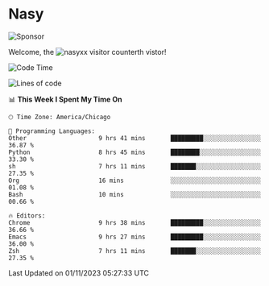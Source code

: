 # Nasy

<!--
<p align="center">
<img height="200" src="https://github-readme-stats.vercel.app/api?username=nasyxx&count_private=true&show_icons=true&theme=dracula&include_all_commits=true"/>
<img height="200" src="https://github-readme-stats.vercel.app/api/top-langs/?username=nasyxx&theme=dracula&hide=html,jupyter+notebook&count_private=true&show_icons=true"/>
</p>

  
----------------
-->

![Sponsor](https://img.shields.io/static/v1.svg?label=Sponsor&message=%E2%9D%A4&logo=GitHub&style=flat&color=pink)
 
Welcome, the ![nasyxx visitor counter](https://count.getloli.com/get/@nasyxx?theme=rule34)th vistor!
 
<!--START_SECTION:waka-->
![Code Time](http://img.shields.io/badge/Code%20Time-3%2C881%20hrs%2053%20mins-blue)

![Lines of code](https://img.shields.io/badge/From%20Hello%20World%20I%27ve%20Written-6.3%20million%20lines%20of%20code-blue)

📊 **This Week I Spent My Time On** 

```text
🕑︎ Time Zone: America/Chicago

💬 Programming Languages: 
Other                    9 hrs 41 mins       █████████░░░░░░░░░░░░░░░░   36.87 % 
Python                   8 hrs 45 mins       ████████░░░░░░░░░░░░░░░░░   33.30 % 
sh                       7 hrs 11 mins       ███████░░░░░░░░░░░░░░░░░░   27.35 % 
Org                      16 mins             ░░░░░░░░░░░░░░░░░░░░░░░░░   01.08 % 
Bash                     10 mins             ░░░░░░░░░░░░░░░░░░░░░░░░░   00.66 % 

🔥 Editors: 
Chrome                   9 hrs 38 mins       █████████░░░░░░░░░░░░░░░░   36.66 % 
Emacs                    9 hrs 27 mins       █████████░░░░░░░░░░░░░░░░   36.00 % 
Zsh                      7 hrs 11 mins       ███████░░░░░░░░░░░░░░░░░░   27.35 % 
```


 Last Updated on 01/11/2023 05:27:33 UTC
<!--END_SECTION:waka-->

<!-- ![visitors](https://visitor-badge.laobi.icu/badge?page_id=nasyxx.nasyxx) -->
